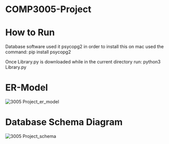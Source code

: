# COMP3005-Project


# How to Run

Database software used it psycopg2 in order to install this on mac used the command:
pip install psycopg2

Once Library.py is downloaded while in the current directory run:
python3 Library.py

# ER-Model
![3005 Project_er_model](https://user-images.githubusercontent.com/92119459/206878197-760b45b4-efc8-486f-ab57-d76470bfdf44.jpeg)


# Database Schema Diagram
![3005 Project_schema](https://user-images.githubusercontent.com/92119459/206949949-8a25a989-c500-49eb-9b10-13aca34f3343.jpeg)






